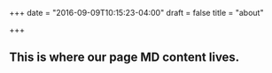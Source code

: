 +++
date = "2016-09-09T10:15:23-04:00"
draft = false
title = "about"

+++

## This is where our page MD content lives.